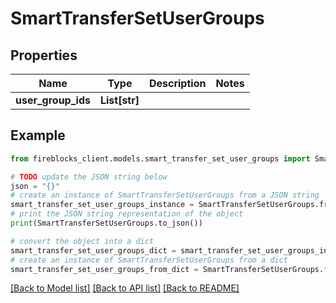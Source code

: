 # SmartTransferSetUserGroups


## Properties

Name | Type | Description | Notes
------------ | ------------- | ------------- | -------------
**user_group_ids** | **List[str]** |  | 

## Example

```python
from fireblocks_client.models.smart_transfer_set_user_groups import SmartTransferSetUserGroups

# TODO update the JSON string below
json = "{}"
# create an instance of SmartTransferSetUserGroups from a JSON string
smart_transfer_set_user_groups_instance = SmartTransferSetUserGroups.from_json(json)
# print the JSON string representation of the object
print(SmartTransferSetUserGroups.to_json())

# convert the object into a dict
smart_transfer_set_user_groups_dict = smart_transfer_set_user_groups_instance.to_dict()
# create an instance of SmartTransferSetUserGroups from a dict
smart_transfer_set_user_groups_from_dict = SmartTransferSetUserGroups.from_dict(smart_transfer_set_user_groups_dict)
```
[[Back to Model list]](../README.md#documentation-for-models) [[Back to API list]](../README.md#documentation-for-api-endpoints) [[Back to README]](../README.md)


